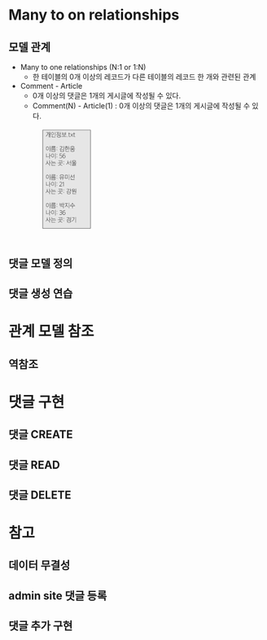 # Many to on relationships

## 모델 관계
- Many  to one relationships (N:1 or 1:N)
  - 한 테이블의 0개 이상의 레코드가 다른 테이블의 레코드 한 개와 관련된 관계
- Comment - Article
  - 0개 이상의 댓글은 1개의 게시글에 작성될 수 있다.
  - Comment(N) - Article(1) : 0개 이상의 댓글은 1개의 게시글에 작성될 수 있다.  
    <img src="images/file.png" width=100 style='margin:1rem'>


## 댓글 모델 정의
## 댓글 생성 연습

# 관계 모델 참조
## 역참조

# 댓글 구현
## 댓글 CREATE
## 댓글 READ
## 댓글 DELETE

# 참고
## 데이터 무결성
## admin site 댓글 등록
## 댓글 추가 구현